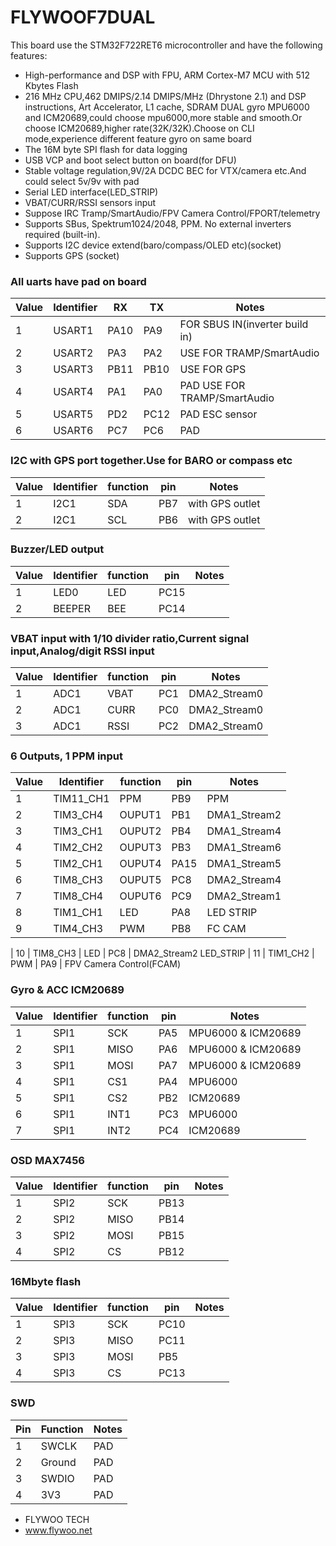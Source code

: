 # FLYWOOF7DUAL

This board use the STM32F722RET6 microcontroller and have the following features:

- High-performance and DSP with FPU, ARM Cortex-M7 MCU with 512 Kbytes Flash
- 216 MHz CPU,462 DMIPS/2.14 DMIPS/MHz (Dhrystone 2.1) and DSP instructions, Art Accelerator, L1 cache, SDRAM
  DUAL gyro MPU6000 and ICM20689,could choose mpu6000,more stable and smooth.Or choose ICM20689,higher rate(32K/32K).Choose on CLI mode,experience different feature gyro on same board
- The 16M byte SPI flash for data logging
- USB VCP and boot select button on board(for DFU)
- Stable voltage regulation,9V/2A DCDC BEC for VTX/camera etc.And could select 5v/9v with pad
- Serial LED interface(LED_STRIP)
- VBAT/CURR/RSSI sensors input
- Suppose IRC Tramp/SmartAudio/FPV Camera Control/FPORT/telemetry
- Supports SBus, Spektrum1024/2048, PPM. No external inverters required (built-in).
- Supports I2C device extend(baro/compass/OLED etc)(socket)
- Supports GPS (socket)

### All uarts have pad on board

| Value | Identifier | RX   | TX   | Notes                          |
| ----- | ---------- | ---- | ---- | ------------------------------ |
| 1     | USART1     | PA10 | PA9  | FOR SBUS IN(inverter build in) |
| 2     | USART2     | PA3  | PA2  | USE FOR TRAMP/SmartAudio       |
| 3     | USART3     | PB11 | PB10 | USE FOR GPS                    |
| 4     | USART4     | PA1  | PA0  | PAD USE FOR TRAMP/SmartAudio   |
| 5     | USART5     | PD2  | PC12 | PAD ESC sensor                 |
| 6     | USART6     | PC7  | PC6  | PAD                            |

### I2C with GPS port together.Use for BARO or compass etc

| Value | Identifier | function | pin | Notes           |
| ----- | ---------- | -------- | --- | --------------- |
| 1     | I2C1       | SDA      | PB7 | with GPS outlet |
| 2     | I2C1       | SCL      | PB6 | with GPS outlet |

### Buzzer/LED output

| Value | Identifier | function | pin  | Notes |
| ----- | ---------- | -------- | ---- | ----- |
| 1     | LED0       | LED      | PC15 |
| 2     | BEEPER     | BEE      | PC14 |

### VBAT input with 1/10 divider ratio,Current signal input,Analog/digit RSSI input

| Value | Identifier | function | pin | Notes        |
| ----- | ---------- | -------- | --- | ------------ |
| 1     | ADC1       | VBAT     | PC1 | DMA2_Stream0 |
| 2     | ADC1       | CURR     | PC0 | DMA2_Stream0 |
| 3     | ADC1       | RSSI     | PC2 | DMA2_Stream0 |

### 6 Outputs, 1 PPM input

| Value | Identifier | function | pin  | Notes        |
| ----- | ---------- | -------- | ---- | ------------ |
| 1     | TIM11_CH1  | PPM      | PB9  | PPM          |
| 2     | TIM3_CH4   | OUPUT1   | PB1  | DMA1_Stream2 |
| 3     | TIM3_CH1   | OUPUT2   | PB4  | DMA1_Stream4 |
| 4     | TIM2_CH2   | OUPUT3   | PB3  | DMA1_Stream6 |
| 5     | TIM2_CH1   | OUPUT4   | PA15 | DMA1_Stream5 |
| 6     | TIM8_CH3   | OUPUT5   | PC8  | DMA2_Stream4 |
| 7     | TIM8_CH4   | OUPUT6   | PC9  | DMA2_Stream1 |
| 8     | TIM1_CH1   | LED      | PA8  | LED STRIP    |
| 9     | TIM4_CH3   | PWM      | PB8  | FC CAM       |

| 10 | TIM8_CH3 | LED | PC8 | DMA2_Stream2 LED_STRIP
| 11 | TIM1_CH2 | PWM | PA9 | FPV Camera Control(FCAM)

### Gyro & ACC ICM20689

| Value | Identifier | function | pin | Notes              |
| ----- | ---------- | -------- | --- | ------------------ |
| 1     | SPI1       | SCK      | PA5 | MPU6000 & ICM20689 |
| 2     | SPI1       | MISO     | PA6 | MPU6000 & ICM20689 |
| 3     | SPI1       | MOSI     | PA7 | MPU6000 & ICM20689 |
| 4     | SPI1       | CS1      | PA4 | MPU6000            |
| 5     | SPI1       | CS2      | PB2 | ICM20689           |
| 6     | SPI1       | INT1     | PC3 | MPU6000            |
| 7     | SPI1       | INT2     | PC4 | ICM20689           |

### OSD MAX7456

| Value | Identifier | function | pin  | Notes |
| ----- | ---------- | -------- | ---- | ----- |
| 1     | SPI2       | SCK      | PB13 |
| 2     | SPI2       | MISO     | PB14 |
| 3     | SPI2       | MOSI     | PB15 |
| 4     | SPI2       | CS       | PB12 |

### 16Mbyte flash

| Value | Identifier | function | pin  | Notes |
| ----- | ---------- | -------- | ---- | ----- |
| 1     | SPI3       | SCK      | PC10 |
| 2     | SPI3       | MISO     | PC11 |
| 3     | SPI3       | MOSI     | PB5  |
| 4     | SPI3       | CS       | PC13 |

### SWD

| Pin | Function | Notes |
| --- | -------- | ----- |
| 1   | SWCLK    | PAD   |
| 2   | Ground   | PAD   |
| 3   | SWDIO    | PAD   |
| 4   | 3V3      | PAD   |

- FLYWOO TECH
- www.flywoo.net
